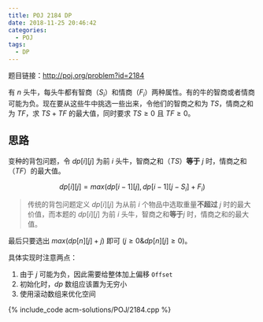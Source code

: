 ```yaml
---
title: POJ 2184 DP
date: 2018-11-25 20:46:42
categories:
  - POJ
tags:
  - DP
---
```


题目链接：http://poj.org/problem?id=2184

有 $n$ 头牛，每头牛都有智商（$S_i$）和情商（$F_i$）两种属性。有的牛的智商或者情商可能为负。现在要从这些牛中挑选一些出来，令他们的智商之和为 $TS$，情商之和为 $TF$，求 $TS + TF$ 的最大值，同时要求 $TS \geq 0$ 且 $TF \geq 0$。

<!-- more -->

## 思路

变种的背包问题，令 $dp[i][j]$ 为前 $i$ 头牛，智商之和（$TS$）**等于** $j$ 时，情商之和（$TF$）的最大值。

$$
dp[i][j] = max(dp[i-1][j], dp[i-1][j-S_i] + F_i)
$$

> 传统的背包问题定义 $dp[i][j]$ 为从前 $i$ 个物品中选取重量**不超过** $j$ 时的最大价值，而本题的 $dp[i][j]$ 为前 $i$ 头牛，智商之和**等于**$j$ 时，情商之和的最大值。

最后只要选出 $max(dp[n][j] + j)$ 即可 $(j\geq0 \& dp[n][j]\geq0)$。

具体实现时注意两点：

1. 由于 $j$ 可能为负，因此需要给整体加上偏移 `Offset`
2. 初始化时，$dp$ 数组应该置为无穷小
3. 使用滚动数组来优化空间

{% include_code acm-solutions/POJ/2184.cpp %}